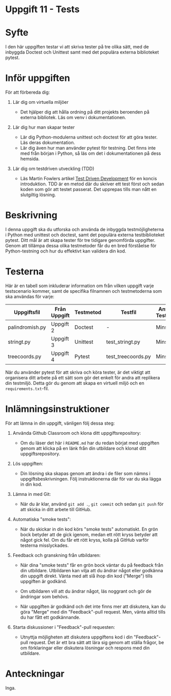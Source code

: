 # Uppgift 11 - Tests

# Syfte

I den här uppgiften testar vi att skriva tester på tre olika sätt, med de
inbyggda Doctest och Unittest samt med det populära externa biblioteket pytest.

# Inför uppgiften

För att förbereda dig:

1. Lär dig om virtuella miljöer

   - Det hjälper dig att hålla ordning på ditt projekts beroenden på externa bibliotek. Läs om venv i dokumentationen.

2. Lär dig hur man skapar tester

   - Lär dig Python-modulerna unittest och doctest för att göra tester. Läs deras dokumentation.
   - Lär dig även hur man använder pytest för testning. Det finns inte med från början i Python, så läs om det i dokumentationen på dess hemsida.

3. Lär dig om testdriven utveckling (TDD)

   - Läs Martin Fowlers artikel [Test Driven Development](https://martinfowler.com/bliki/TestDrivenDevelopment.html)
     för en koncis introduktion. TDD är en metod där du skriver ett test först
     och sedan koden som gör att testet passerat. Det upprepas tills man nått en
     slutgiltig lösning.

# Beskrivning

I denna uppgift ska du utforska och använda de inbyggda testmöjligheterna i
Python med unittest och doctest, samt det populära externa testbiblioteket
pytest. Ditt mål är att skapa tester för tre tidigare genomförda uppgifter.
Genom att tillämpa dessa olika testmetoder får du en bred förståelse för
Python-testning och hur du effektivt kan validera din kod.

# Testerna

Här är en tabell som inkluderar information om från vilken uppgift varje
testscenario kommer, samt de specifika filnamnen och testmetoderna som ska
användas för varje:

| Uppgiftsfil     | Från Uppgift | Testmetod | Testfil            | Antal Testfall |
| --------------- | ------------ | --------- | ------------------ | -------------- |
| palindromish.py | Uppgift 2    | Doctest   | -                  | Minst 3        |
| stringt.py      | Uppgift 3    | Unittest  | test_stringt.py    | Minst 3        |
| treecoords.py   | Uppgift 4    | Pytest    | test_treecoords.py | Minst 3        |

När du använder pytest för att skriva och köra tester, är det viktigt att
organisera ditt arbete på ett sätt som gör det enkelt för andra att replikera
din testmiljö. Detta gör du genom att skapa en virtuell miljö och en
`requirements.txt`-fil.

# Inlämningsinstruktioner

För att lämna in din uppgift, vänligen följ dessa steg:

1. Använda Github Classroom och klona ditt uppgiftsrepository:

   - Om du läser det här i `README.md` har du redan börjat med uppgiften genom
     att klicka på en länk från din utbildare och klonat ditt
     uppgiftsrepository.

2. Lös uppgiften:

   - Din lösning ska skapas genom att ändra i de filer som nämns i
     uppgiftsbeskrivningen. Följ instruktionerna där för var du ska lägga in din
     kod.

3. Lämna in med Git:

   - När du är klar, använd `git add .`, `git commit` och sedan `git push` för
     att skicka in ditt arbete till GitHub.

4. Automatiska "smoke tests":

   - När du skickar in din kod körs "smoke tests" automatiskt. En grön bock
     betyder att de gick igenom, medan ett rött kryss betyder att något gick
     fel. Om du får ett rött kryss, kolla på GitHub varför testerna
     misslyckades.

5. Feedback och granskning från utbildaren:

   - När dina "smoke tests" får en grön bock väntar du på feedback från din
     utbildare. Utbildaren kan vilja att du ändrar något eller godkänna din
     uppgift direkt. Vänta med att slå ihop din kod ("Merge") tills uppgiften är
     godkänd.

   - Om utbildaren vill att du ändrar något, läs noggrant och gör de ändringar
     som behövs.

   - När uppgiften är godkänd och det inte finns mer att diskutera, kan du göra
     "Merge" med din "Feedback"-pull request. Men, vänta alltid tills du har
     fått ett godkännande.

6. Starta diskussioner i "Feedback"-pull requesten:

   - Utnyttja möjligheten att diskutera uppgiftens kod i din "Feedback"-pull
     request. Det är ett bra sätt att lära sig genom att ställa frågor, be om
     förklaringar eller diskutera lösningar och respons med din utbildare.

# Anteckningar

Inga.

